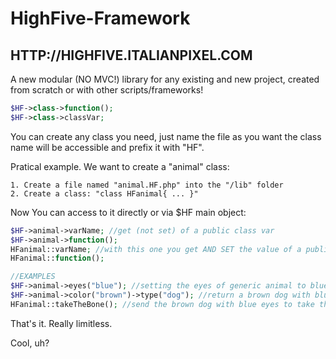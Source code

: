 # HighFive-Framework
## HTTP://HIGHFIVE.ITALIANPIXEL.COM
A new modular (NO MVC!) library for any existing and new project, created from scratch or with other scripts/frameworks!
```php
$HF->class->function();
$HF->class->classVar;
```
You can create any class you need, just name the file as you want the class name will be accessible and prefix it with "HF".

Pratical example. We want to create a "animal" class:
```
1. Create a file named "animal.HF.php" into the "/lib" folder
2. Create a class: "class HFanimal{ ... }"
```
Now You can access to it directly or via $HF main object:
```php
$HF->animal->varName; //get (not set) of a public class var
$HF->animal->function();
HFanimal::varName; //with this one you get AND SET the value of a public class var 
HFanimal::function();

//EXAMPLES
$HF->animal->eyes("blue"); //setting the eyes of generic animal to blue
$HF->animal->color("brown")->type("dog"); //return a brown dog with blue eyes (because of the line above)
HFanimal::takeTheBone(); //send the brown dog with blue eyes to take the bone!
```
That's it. Really limitless.

Cool, uh?
